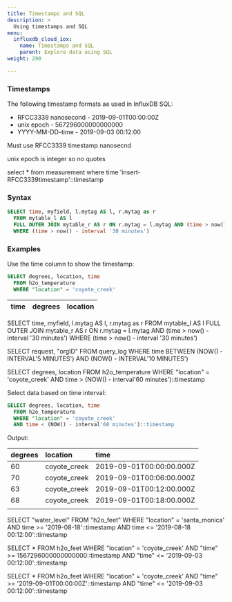 ```yaml
---
title: Timestamps and SQL
description: >
  Using timestamps and SQL
menu:
  influxdb_cloud_iox:
    name: Timestamps and SQL
    parent: Explore data using SQL
weight: 290

---
```


### Timestamps

The following timestamp formats ae used in InfluxDB SQL:

 - RFCC3339 nanosecond - 2019-09-01T00:00:00Z
 - unix epoch - 567296000000000000
 - YYYY-MM-DD-time - 2019-09-03 00:12:00 

Must use RFCC3339 timestamp nanosecnd

unix epoch is integer so no quotes


select * from measurement where time 'insert-RFCC3339timestamp'::timestamp

### Syntax

```sql
SELECT time, myfield, l.mytag AS l, r.mytag as r
  FROM mytable_l AS l
  FULL OUTER JOIN mytable_r AS r ON r.mytag = l.mytag AND (time > now() - interval '30 minutes')
  WHERE (time > now() - interval '30 minutes')
```

### Examples

Use the time column to show the timestamp:

```sql
SELECT degrees, location, time
  FROM h2o_temperature
  WHERE "location" = 'coyote_creek'
```
| time | degrees      | location                 |
| :--- | :----------- | :----------------------- |


SELECT time, myfield, l.mytag AS l, r.mytag as r
  FROM mytable_l AS l
  FULL OUTER JOIN mytable_r AS r ON r.mytag = l.mytag AND (time > now() - interval '30 minutes')
  WHERE (time > now() - interval '30 minutes')

SELECT request, "orgID"
FROM query_log
WHERE time BETWEEN (NOW() - INTERVAL'5 MINUTES') AND (NOW() - INTERVAL'10 MINUTES')

SELECT degrees, location 
  FROM h2o_temperature
  WHERE "location" = 'coyote_creek'
  AND time > (NOW() - interval'60 minutes')::timestamp

Select data based on time interval:

```sql
SELECT degrees, location, time
  FROM h2o_temperature
  WHERE "location" = 'coyote_creek'
  AND time < (NOW() - interval'60 minutes')::timestamp
```
Output:

| degrees | location     | time                     |
| :------ | :----------- | :----------------------- |
| 60      | coyote_creek | 2019-09-01T00:00:00.000Z |
| 70      | coyote_creek | 2019-09-01T00:06:00.000Z |
| 63      | coyote_creek | 2019-09-01T00:12:00.000Z |
| 68      | coyote_creek | 2019-09-01T00:18:00.000Z |
|         |              |                          |



SELECT "water_level" 
FROM "h2o_feet" 
WHERE "location" = 'santa_monica' AND time >= '2019-08-18'::timestamp AND time <= '2019-08-18 00:12:00'::timestamp


SELECT *
FROM h2o_feet 
WHERE "location" = 'coyote_creek'
AND "time" >= 1567296000000000000::timestamp AND "time" <= '2019-09-03 00:12:00'::timestamp 



SELECT *
FROM h2o_feet 
WHERE "location" = 'coyote_creek'
AND "time" >= '2019-09-01T00:00:00Z'::timestamp AND "time" <= '2019-09-03 00:12:00'::timestamp 
